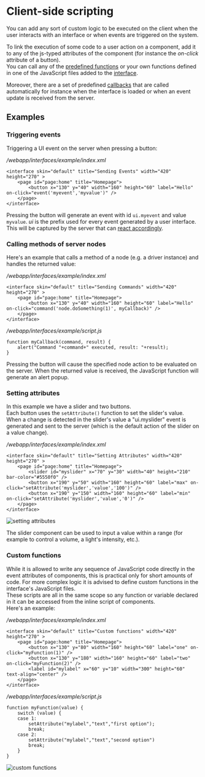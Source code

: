# Client-side scripting

You can add any sort of custom logic to be executed on the client when the user interacts with an interface or when events are triggered on the system. 

To link the execution of some code to a user action on a component, add it to any of the js-typed attributes of the component (for instance the _on-click_ attribute of a button).    
You can call any of the [predefined functions](client-functions.html) or your own functions defined in one of the JavaScript files added to the [interface](interfaces.html).

Moreover, there are a set of predefined [callbacks](client-callbacks.html) that are called automatically for instance when the interface is loaded or when an event update is received from the server.

## Examples

### Triggering events

Triggering a UI event on the server when pressing a button:

_/webapp/interfaces/example/index.xml_

    <interface skin="default" title="Sending Events" width="420" height="270" >
        <page id="page:home" title="Homepage">
            <button x="130" y="40" width="160" height="60" label="Hello" on-click="event('myevent','myvalue')" />
        </page>
    </interface>

Pressing the button will generate an event with id `ui.myevent` and value `myvalue`.
_ui_ is the prefix used for every event generated by a user interface.    
This will be captured by the server that can [react accordingly](server-programming.html).

### Calling methods of server nodes

Here's an example that calls a method of a node (e.g. a driver instance) and handles the returned value:

_/webapp/interfaces/example/index.xml_

    <interface skin="default" title="Sending Commands" width="420" height="270" >
        <page id="page:home" title="Homepage">
            <button x="130" y="40" width="160" height="60" label="Hello" on-click="command('node.doSomething(1)', myCallback)" />
        </page>
    </interface>

_/webapp/interfaces/example/script.js_

    function myCallback(command, result) {
		alert("Command "+command+" executed, result: "+result);
	}

Pressing the button will cause the specified node action to be evaluated on the server. When the returned value is received, the JavaScript function will generate an alert popup.

### Setting attributes
In this example we have a slider and two buttons.    
Each button uses the `setAttribute()` function to set the slider's value. When a change is detected in the slider's value a "ui.myslider" event is generated and sent to the server (which is the default action of the slider on a value change).

_/webapp/interfaces/example/index.xml_

    <interface skin="default" title="Setting Attributes" width="420" height="270" >
        <page id="page:home" title="Homepage">
            <slider id="myslider" x="70" y="30" width="40" height="210" bar-color="#5550f0" />
            <button x="190" y="50" width="160" height="60" label="max" on-click="setAttribute('myslider','value','100')" />
            <button x="190" y="150" width="160" height="60" label="min" on-click="setAttribute('myslider','value','0')" />
        </page>
    </interface>
    
![setting attributes](images/client-scripting/ex_attributes.png)

The slider component can be used to input a value within a range (for example to control a volume, a light's intensity, etc.).

### Custom functions

While it is allowed to write any sequence of JavaScript code directly in the event attributes of components, this is practical only for short amounts of code. For more complex logic it is advised to define custom functions in the interface's JavaScript files.      
These scripts are all in the same scope so any function or variable declared in it can be accessed from the inline script of components.    
Here's an example:

_/webapp/interfaces/example/index.xml_

    <interface skin="default" title="Custom functions" width="420" height="270" >
        <page id="page:home" title="Homepage">
            <button x="130" y="80" width="160" height="60" label="one" on-click="myFunction(1)" />
            <button x="130" y="180" width="160" height="60" label="two" on-click="myFunction(2)" />
            <label id="mylabel" x="60" y="10" width="300" height="60" text-align="center" />
        </page>
    </interface>
    
_/webapp/interfaces/example/script.js_

    function myFunction(value) { 
        switch (value) {
        case 1:
            setAttribute("mylabel","text","first option");
            break;
        case 2:
            setAttribute("mylabel","text","second option")
            break;
        }
    }

![custom functions](images/client-scripting/ex_functions.png)

